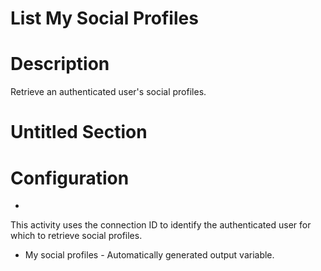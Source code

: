 ﻿# List My Social Profiles

# Description

Retrieve an authenticated user's social profiles.

# Untitled Section

# Configuration

* 

This activity uses the connection ID to identify the authenticated user for which to
                retrieve social profiles.





* My social profiles - Automatically generated output variable.
